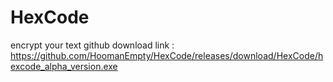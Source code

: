 # HexCode
encrypt your text
github download link : https://github.com/HoomanEmpty/HexCode/releases/download/HexCode/hexcode_alpha_version.exe
